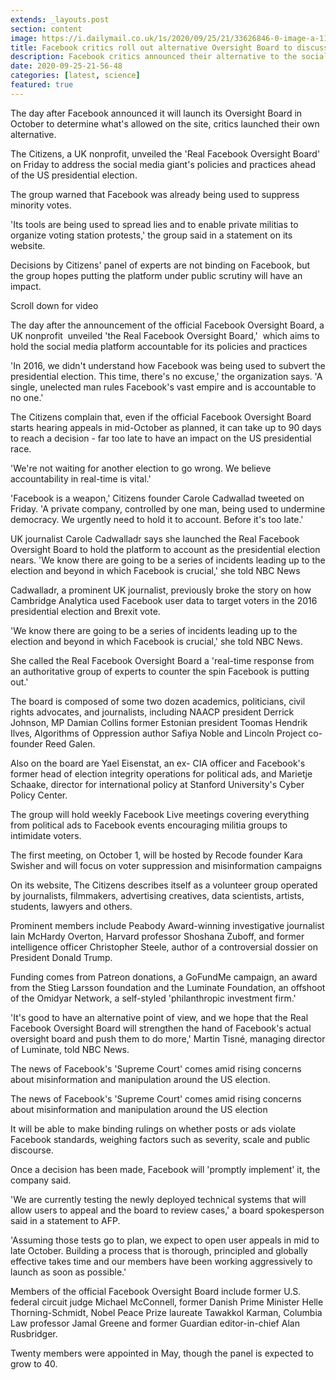 ```yaml
---
extends: _layouts.post
section: content
image: https://i.dailymail.co.uk/1s/2020/09/25/21/33626846-0-image-a-11_1601066872821.jpg 
title: Facebook critics roll out alternative Oversight Board to discuss the sites moderation decisions 
description: Facebook critics announced their alternative to the social media sites Oversight Board, which will address the social media sites polices and practices ahead of the election. 
date: 2020-09-25-21-56-48 
categories: [latest, science] 
featured: true 
--- 
```

The day after Facebook announced it will launch its Oversight Board in October to determine what's allowed on the site, critics launched their own alternative.

The Citizens, a UK nonprofit, unveiled the 'Real Facebook Oversight Board' on Friday to address the social media giant's policies and practices ahead of the US presidential election.

The group warned that Facebook was already being used to suppress minority votes.

'Its tools are being used to spread lies and to enable private militias to organize voting station protests,' the group said in a statement on its website.

Decisions by Citizens' panel of experts are not binding on Facebook, but the group hopes putting the platform under public scrutiny will have an impact. 

Scroll down for video 

The day after the announcement of the official Facebook Oversight Board, a UK nonprofit  unveiled 'the Real Facebook Oversight Board,'  which aims to hold the social media platform accountable for its policies and practices

'In 2016, we didn't understand how Facebook was being used to subvert the presidential election. This time, there's no excuse,' the organization says. 'A single, unelected man rules Facebook's vast empire and is accountable to no one.' 

The Citizens complain that, even if the official Facebook Oversight Board starts hearing appeals in mid-October as planned, it can take up to 90 days to reach a decision - far too late to have an impact on the US presidential race. 

'We're not waiting for another election to go wrong. We believe accountability in real-time is vital.'

'Facebook is a weapon,' Citizens founder Carole Cadwallad tweeted on Friday. 'A private company, controlled by one man, being used to undermine democracy. We urgently need to hold it to account. Before it's too late.' 

UK journalist Carole Cadwalladr says she launched the Real Facebook Oversight Board to hold the platform to account as the presidential election nears. 'We know there are going to be a series of incidents leading up to the election and beyond in which Facebook is crucial,' she told NBC News

Cadwalladr, a prominent UK journalist, previously broke the story on how Cambridge Analytica used Facebook user data to target voters in the 2016 presidential election and Brexit vote.

'We know there are going to be a series of incidents leading up to the election and beyond in which Facebook is crucial,' she told NBC News.

She called the Real Facebook Oversight Board a 'real-time response from an authoritative group of experts to counter the spin Facebook is putting out.'

The board is composed of some two dozen academics, politicians, civil rights advocates, and journalists, including NAACP president Derrick Johnson, MP Damian Collins former Estonian president Toomas Hendrik Ilves, Algorithms of Oppression author Safiya Noble and Lincoln Project co-founder Reed Galen.

Also on the board are Yael Eisenstat, an ex- CIA officer and Facebook's former head of election integrity operations for political ads, and Marietje Schaake, director for international policy at Stanford University's Cyber Policy Center.

The group will hold weekly Facebook Live meetings covering everything from political ads to Facebook events encouraging militia groups to intimidate voters.

The first meeting, on October 1, will be hosted by Recode founder Kara Swisher and will focus on voter suppression and misinformation campaigns

On its website, The Citizens describes itself as a volunteer group operated by journalists, filmmakers, advertising creatives, data scientists, artists, students, lawyers and others.

Prominent members include Peabody Award-winning investigative journalist Iain McHardy Overton, Harvard professor Shoshana Zuboff, and former intelligence officer Christopher Steele, author of a controversial dossier on President Donald Trump.

Funding comes from Patreon donations, a GoFundMe campaign, an award from the Stieg Larsson foundation and the Luminate Foundation, an offshoot of the Omidyar Network, a self-styled 'philanthropic investment firm.' 

'It's good to have an alternative point of view, and we hope that the Real Facebook Oversight Board will strengthen the hand of Facebook's actual oversight board and push them to do more,' Martin Tisné, managing director of Luminate, told NBC News.

The news of Facebook's 'Supreme Court' comes amid rising concerns about misinformation and manipulation around the US election.

The news of Facebook's 'Supreme Court' comes amid rising concerns about misinformation and manipulation around the US election

It will be able to make binding rulings on whether posts or ads violate Facebook standards, weighing factors such as severity, scale and public discourse.

Once a decision has been made, Facebook will 'promptly implement' it, the company said.

'We are currently testing the newly deployed technical systems that will allow users to appeal and the board to review cases,' a board spokesperson said in a statement to AFP.

'Assuming those tests go to plan, we expect to open user appeals in mid to late October. Building a process that is thorough, principled and globally effective takes time and our members have been working aggressively to launch as soon as possible.'

Members of the official Facebook Oversight Board include former U.S. federal circuit judge Michael McConnell, former Danish Prime Minister Helle Thorning-Schmidt, Nobel Peace Prize laureate Tawakkol Karman, Columbia Law professor Jamal Greene and former Guardian editor-in-chief Alan Rusbridger.

Twenty members were appointed in May, though the panel is expected to grow to 40. 

